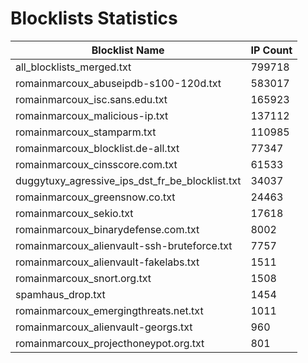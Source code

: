 # Blocklists Statistics
| Blocklist Name | IP Count |
|----|----|
| all_blocklists_merged.txt | 799718 |
| romainmarcoux_abuseipdb-s100-120d.txt | 583017 |
| romainmarcoux_isc.sans.edu.txt | 165923 |
| romainmarcoux_malicious-ip.txt | 137112 |
| romainmarcoux_stamparm.txt | 110985 |
| romainmarcoux_blocklist.de-all.txt | 77347 |
| romainmarcoux_cinsscore.com.txt | 61533 |
| duggytuxy_agressive_ips_dst_fr_be_blocklist.txt | 34037 |
| romainmarcoux_greensnow.co.txt | 24463 |
| romainmarcoux_sekio.txt | 17618 |
| romainmarcoux_binarydefense.com.txt | 8002 |
| romainmarcoux_alienvault-ssh-bruteforce.txt | 7757 |
| romainmarcoux_alienvault-fakelabs.txt | 1511 |
| romainmarcoux_snort.org.txt | 1508 |
| spamhaus_drop.txt | 1454 |
| romainmarcoux_emergingthreats.net.txt | 1011 |
| romainmarcoux_alienvault-georgs.txt | 960 |
| romainmarcoux_projecthoneypot.org.txt | 801 |
